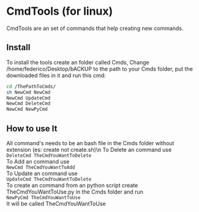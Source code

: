 # CmdTools (for linux)
CmdTools are an set of commands that help creating new commands.
## Install
To install the tools create an folder called Cmds, Change /home/federico/Desktop/bACKUP to the path to your Cmds folder, put the downloaded files in it and run this cmd:

```bash
cd /ThePathToCmds/
sh NewCmd NewCmd
NewCmd UpdateCmd
NewCmd DeleteCmd
NewCmd NewPyCmd

```
## How to use It

All command's needs to be an bash file in the Cmds folder without extension (es: create not create.sh)\n
To Delete an command use\
`DeleteCmd TheCmdYouWantToDelete`\
To Add an command use\
`NewCmd TheCmdYouWantToAdd`\
To Update an command use\
`UpdateCmd TheCmdYouWantToDelete`\
To create an command from an python script create TheCmdYouWantToUse.py in the Cmds folder and run\
`NewPyCmd TheCmdYouWantToUse`\
It will be called TheCmdYouWantToUse
